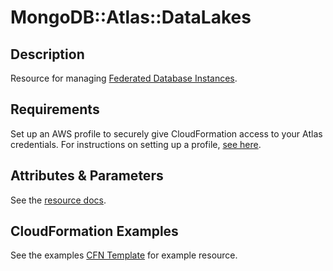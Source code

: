 # MongoDB::Atlas::DataLakes

## Description
Resource for managing [Federated Database Instances](https://www.mongodb.com/docs/atlas/reference/api-resources-spec/#tag/Data-Federation).

## Requirements

Set up an AWS profile to securely give CloudFormation access to your Atlas credentials.
For instructions on setting up a profile, [see here](/README.md#mongodb-atlas-api-keys-credential-management).

## Attributes & Parameters

See the [resource docs](docs/README.md).

## CloudFormation Examples

See the examples [CFN Template](/examples/data-lakes/datalake.json) for example resource.
